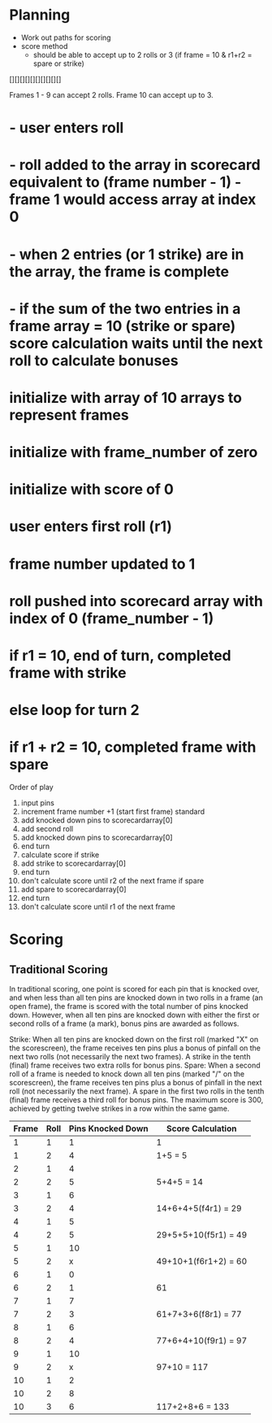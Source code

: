 # Planning  

- Work out paths for scoring
- score method
  - should be able to accept up to 2 rolls or 3 (if frame = 10 & r1+r2 = spare or strike)

[][][][][][][][][][]

Frames 1 - 9 can accept 2 rolls.
Frame 10 can accept up to 3.

# - user enters roll
# - roll added to the array in scorecard equivalent to (frame number - 1) - frame 1 would access array at index 0
# - when 2 entries (or 1 strike) are in the array, the frame is complete
# - if the sum of the two entries in a frame array = 10 (strike or spare) score calculation waits until the next roll to calculate bonuses

# initialize with array of 10 arrays to represent frames
# initialize with frame_number of zero
# initialize with score of 0

# user enters first roll (r1)
#   frame number updated to 1
#   roll pushed into scorecard array with index of 0 (frame_number - 1)
#   if r1 = 10, end of turn, completed frame with strike
#   else loop for turn 2
#     if r1 + r2 = 10, completed frame with spare


Order of play
  1) input pins
  2) increment frame number +1 (start first frame)
standard
  3) add knocked down pins to scorecardarray[0]
  4) add second roll
  5) add knocked down pins to scorecardarray[0]
  6) end turn
  7) calculate score
if strike
  3) add strike to scorecardarray[0]
  4) end turn
  5) don't calculate score until r2 of the next frame
if spare
  3) add spare to scorecardarray[0]
  4) end turn
  5) don't calculate score until r1 of the next frame

  # Scoring

  ## Traditional Scoring

In traditional scoring, one point is scored for each pin that is knocked over, and when less than all ten pins are knocked down in two rolls in a frame (an open frame), the frame is scored with the total number of pins knocked down. However, when all ten pins are knocked down with either the first or second rolls of a frame (a mark), bonus pins are awarded as follows.

Strike: When all ten pins are knocked down on the first roll (marked "X" on the scorescreen), the frame receives ten pins plus a bonus of pinfall on the next two rolls (not necessarily the next two frames). A strike in the tenth (final) frame receives two extra rolls for bonus pins.
Spare: When a second roll of a frame is needed to knock down all ten pins (marked "/" on the scorescreen), the frame receives ten pins plus a bonus of pinfall in the next roll (not necessarily the next frame). A spare in the first two rolls in the tenth (final) frame receives a third roll for bonus pins.
The maximum score is 300, achieved by getting twelve strikes in a row within the same game.

 Frame | Roll | Pins Knocked Down | Score Calculation|
|-----|-----|-----|-----|
| 1 | 1 | 1 | 1 |
| 1 | 2 | 4 | 1+5 = 5 |
| 2 | 1 | 4 |  |
| 2 | 2 | 5 | 5+4+5 = 14 |
| 3 | 1 | 6 |  |
| 3 | 2 | 4 | 14+6+4+5(f4r1) = 29 |
| 4 | 1 | 5 |  |
| 4 | 2 | 5 | 29+5+5+10(f5r1) = 49 |
| 5 | 1 | 10 |  |
| 5 | 2 | x | 49+10+1(f6r1+2) = 60 |
| 6 | 1 | 0 |  |
| 6 | 2 | 1 | 61 |
| 7 | 1 | 7 |  |
| 7 | 2 | 3 | 61+7+3+6(f8r1) = 77 |
| 8 | 1 | 6 |  |
| 8 | 2 | 4 | 77+6+4+10(f9r1) = 97 |
| 9 | 1 | 10 |  |
| 9 | 2 | x | 97+10 = 117 |
| 10 | 1 | 2 |  |
| 10 | 2 | 8 |  |
| 10 | 3 | 6 | 117+2+8+6 = 133 |